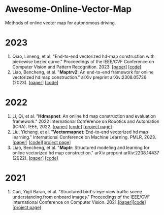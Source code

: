 # Awesome-Online-Vector-Map
Methods of online vector map for autonomous driving.

# 2023
1. Qiao, Limeng, et al. "End-to-end vectorized hd-map construction with piecewise bezier curve." Proceedings of the IEEE/CVF Conference on Computer Vision and Pattern Recognition. 2023. [[paper](https://arxiv.org/abs/2306.09700)] [[code](https://github.com/er-muyue/BeMapNet)]
2. Liao, Bencheng, et al. "**Maptrv2**: An end-to-end framework for online vectorized hd map construction." arXiv preprint arXiv:2308.05736 (2023). [[paper](https://arxiv.org/pdf/2308.05736)] [[code](https://github.com/hustvl/MapTR/tree/maptrv2?tab=readme-ov-file)]
# 2022
1. Li, Qi, et al. "**Hdmapnet**: An online hd map construction and evaluation framework." 2022 International Conference on Robotics and Automation (ICRA). IEEE, 2022. [[paper](https://arxiv.org/pdf/2107.06307)] [[code](https://github.com/Tsinghua-MARS-Lab/HDMapNet)] [[project page](https://tsinghua-mars-lab.github.io/HDMapNet/)] 
2. Liu, Yicheng, et al. "**Vectormapnet**: End-to-end vectorized hd map learning." International Conference on Machine Learning. PMLR, 2023.[[paper](https://arxiv.org/pdf/2206.08920)] [[code](https://github.com/Mrmoore98/VectorMapNet_code)][[project page](https://tsinghua-mars-lab.github.io/vectormapnet/)]
3. Liao, Bencheng, et al. "**Maptr**: Structured modeling and learning for online vectorized hd map construction." arXiv preprint arXiv:2208.14437 (2022). [[paper](https://arxiv.org/abs/2208.14437)] [[code](https://github.com/hustvl/MapTR?tab=readme-ov-file)]

# 2021
1. Can, Yigit Baran, et al. "Structured bird's-eye-view traffic scene understanding from onboard images." Proceedings of the IEEE/CVF International Conference on Computer Vision. 2021.[[paper](https://arxiv.org/pdf/2110.01997)][[code](https://github.com/ybarancan/STSU)][[project page](https://patrick-llgc.github.io/Learning-Deep-Learning/paper_notes/stsu.html)]